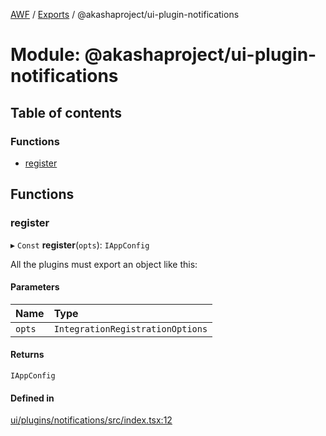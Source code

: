 [AWF](../README.md) / [Exports](../modules.md) / @akashaproject/ui-plugin-notifications

# Module: @akashaproject/ui-plugin-notifications

## Table of contents

### Functions

- [register](_akashaproject_ui_plugin_notifications.md#register)

## Functions

### register

▸ `Const` **register**(`opts`): `IAppConfig`

All the plugins must export an object like this:

#### Parameters

| Name | Type |
| :------ | :------ |
| `opts` | `IntegrationRegistrationOptions` |

#### Returns

`IAppConfig`

#### Defined in

[ui/plugins/notifications/src/index.tsx:12](https://github.com/AKASHAorg/akasha-world-framework/blob/83e542de/ui/plugins/notifications/src/index.tsx#L12)
